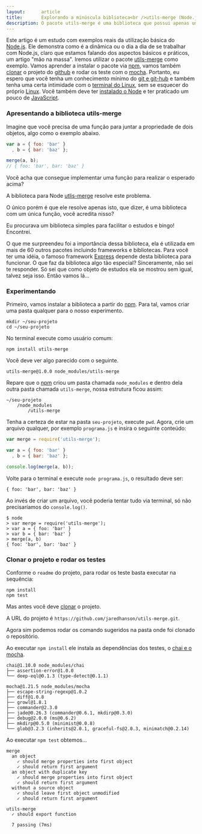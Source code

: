 ```yaml
---
layout:      article
title:       Explorando a minúscula biblioteca<br />utils-merge (Node.js)
description: O pacote utils-merge é uma biblioteca que possui apenas uma função<br />e será objeto de estudos nesta matéria.
---
```


Este artigo é um estudo com exemplos reais da utilização básica do [Node.js](/javascript/node.js/).
Ele demonstra como é a dinâmica ou o dia a dia de se trabalhar com Node.js, claro que estamos falando dos aspectos 
básicos e práticos, um artigo "mão na massa". 
Iremos utilizar o pacote [utils-merge](https://www.npmjs.com/package/utils-merge "link-externo") como exemplo.
Vamos aprender a instalar o pacote via [npm](/linux/cookbook/npm/), vamos também [clonar](/git/git-clone/) o projeto
do [github](/git/ "link-externo") e rodar os teste com o [mocha](/javascript/mocha-teste-seu-javascript/ "link-externo").
Portanto, eu espero que você tenha um conhecimento mínimo do [git e git-hub](/git/) e também tenha uma certa intimidade 
com o [terminal do Linux](http://www.hardware.com.br/livros/linux/usando-terminal.html "link-externo"), sem se esquecer 
do próprio [Linux](/linux/). Você também deve ter [instalado o Node](/linux/cookbook/nodejs/) e ter 
praticado um pouco de [JavaScript](/javascript/).



### Apresentando a biblioteca utils-merge

Imagine que você precisa de uma função para juntar a propriedade de dois objetos, algo como o exemplo abaixo.

```javascript
var a = { foo: 'bar' }
  , b = { bar: 'baz' };

merge(a, b);
// { foo: 'bar', bar: 'baz' }
```

Você acha que consegue implementar uma função para realizar o esperado acima?

A biblioteca para Node [utlis-merge](https://github.com/jaredhanson/utils-merge "link-externo") resolve este problema.

O único porém é que ele resolve apenas isto, que dizer, é uma biblioteca com um única função, você acredita nisso?

Eu procurava um biblioteca simples para facilitar o estudos e bingo! Encontrei.

O que me surpreendeu foi a importância dessa biblioteca, ela é utilizada em mais de 60 outros pacotes incluindo 
frameworks e bibliotecas. Para você ter uma idéia, o famoso framework [Express](http://expressjs.com/ "link-externo")
depende desta biblioteca para funcionar. O que faz da biblioteca algo tão especial? Sinceramente, não sei te responder.
Só sei que como objeto de estudos ela se mostrou sem igual, talvez seja isso. Então vamos lá...




### Experimentando

Primeiro, vamos instalar a biblioteca a partir do [npm](/linux/cookbook/npm/). Para tal, vamos criar uma pasta qualquer
para o nosso experimento.

    mkdir ~/seu-projeto
    cd ~/seu-projeto

No terminal execute como usuário comum:

    npm install utils-merge

Você deve ver algo parecido com o seguinte.

    utils-merge@1.0.0 node_modules/utils-merge

Repare que o [npm](/linux/cookbook/npm/) criou um pasta chamada `node_modules` e dentro dela outra pasta chamada
`utils-merge`, nossa estrutura ficou assim:

    ~/seu-projeto
        /node_modules
            /utils-merge
    
Tenha a certeza de estar na pasta `seu-projeto`, execute `pwd`. Agora, crie um arquivo qualquer, por exemplo 
`programa.js` e insira o seguinte conteúdo:

```javascript
var merge = require('utils-merge');

var a = { foo: 'bar' }
  , b = { bar: 'baz' };

console.log(merge(a, b));
```

Volte para o terminal e execute `node programa.js`, o resultado deve ser:

    { foo: 'bar', bar: 'baz' }

Ao invés de criar um arquivo, você poderia tentar tudo via terminal, só não precisaríamos do `console.log()`.

    $ node
    > var merge = require('utils-merge');
    > var a = { foo: 'bar' }
    > var b = { bar: 'baz' }
    > merge(a, b)
    { foo: 'bar', bar: 'baz' }


### Clonar o projeto e rodar os testes

Conforme o `readme` do projeto, para rodar os teste basta executar na sequência:

    npm install
    npm test

Mas antes você deve [clonar](/git/git-clone/) o projeto.

A URL do projeto é `https://github.com/jaredhanson/utils-merge.git`.

Agora sim podemos rodar os comando sugeridos na pasta onde foi clonado o repositório.

Ao executar `npm install` ele instala as dependências dos testes, o [chai e o mocha](/javascript/node.js/mocha-teste-seu-javascript/).

    chai@1.10.0 node_modules/chai
    ├── assertion-error@1.0.0
    └── deep-eql@0.1.3 (type-detect@0.1.1)

    mocha@1.21.5 node_modules/mocha
    ├── escape-string-regexp@1.0.2
    ├── diff@1.0.8
    ├── growl@1.8.1
    ├── commander@2.3.0
    ├── jade@0.26.3 (commander@0.6.1, mkdirp@0.3.0)
    ├── debug@2.0.0 (ms@0.6.2)
    ├── mkdirp@0.5.0 (minimist@0.0.8)
    └── glob@3.2.3 (inherits@2.0.1, graceful-fs@2.0.3, minimatch@0.2.14)


Ao executar `npm test` obtemos...

    merge
      an object
        ✓ should merge properties into first object 
        ✓ should return first argument 
      an object with duplicate key
        ✓ should merge properties into first object 
        ✓ should return first argument 
      without a source object
        ✓ should leave first object unmodified 
        ✓ should return first argument 

    utils-merge
      ✓ should export function 

      7 passing (7ms)


